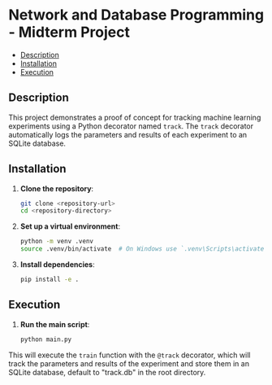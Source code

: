 # Network and Database Programming - Midterm Project

- [Description](#description)
- [Installation](#installation)
- [Execution](#execution)

## Description

This project demonstrates a proof of concept for tracking machine learning experiments using a Python decorator named `track`. The `track` decorator automatically logs the parameters and results of each experiment to an SQLite database.

## Installation

1. **Clone the repository**:
    ```sh
    git clone <repository-url>
    cd <repository-directory>
    ```

2. **Set up a virtual environment**:
    ```sh
    python -m venv .venv
    source .venv/bin/activate  # On Windows use `.venv\Scripts\activate`
    ```

3. **Install dependencies**:
    ```sh
    pip install -e .
    ```

## Execution

1. **Run the main script**:
    ```sh
    python main.py
    ```

This will execute the `train` function with the `@track` decorator, which will track the parameters and results of the experiment and store them in an SQLite database, default to "track.db" in the root directory.